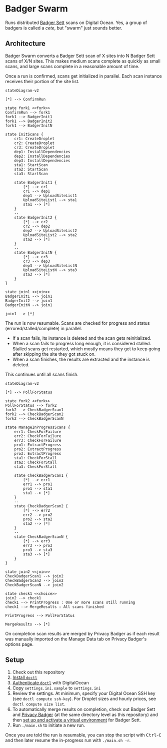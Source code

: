 # Badger Swarm

Runs distributed [Badger Sett](https://github.com/EFForg/badger-sett) scans on Digital Ocean. Yes, a group of badgers is called a _cete_, but "swarm" just sounds better.


## Architecture

Badger Swarm converts a Badger Sett scan of X sites into N Badger Sett scans of X/N sites. This makes medium scans complete as quickly as small scans, and large scans complete in a reasonable amount of time.

Once a run is confirmed, scans get initialized in parallel. Each scan instance receives their portion of the site list.

```mermaid
stateDiagram-v2

[*] --> ConfirmRun

state fork1 <<fork>>
ConfirmRun --> fork1
fork1 --> BadgerInit1
fork1 --> BadgerInit2
fork1 --> BadgerInitN

state InitScans {
    cr1: CreateDroplet
    cr2: CreateDroplet
    cr3: CreateDroplet
    dep1: InstallDependencies
    dep2: InstallDependencies
    dep3: InstallDependencies
    sta1: StartScan
    sta2: StartScan
    sta3: StartScan

    state BadgerInit1 {
        [*] --> cr1
        cr1 --> dep1
        dep1 --> UploadSiteList1
        UploadSiteList1 --> sta1
        sta1 --> [*]
    }
    --
    state BadgerInit2 {
        [*] --> cr2
        cr2 --> dep2
        dep2 --> UploadSiteList2
        UploadSiteList2 --> sta2
        sta2 --> [*]
    }
    --
    state BadgerInitN {
        [*] --> cr3
        cr3 --> dep3
        dep3 --> UploadSiteListN
        UploadSiteListN --> sta3
        sta3 --> [*]
    }
}

state join1 <<join>>
BadgerInit1 --> join1
BadgerInit2 --> join1
BadgerInitN --> join1

join1 --> [*]
```

The run is now resumable. Scans are checked for progress and status (errored/stalled/complete) in parallel.

- If a scan fails, its instance is deleted and the scan gets reinitialized.
- When a scan fails to progress long enough, it is considered stalled. Stalled scans get restarted, which mostly means they get to keep going after skipping the site they got stuck on.
- When a scan finishes, the results are extracted and the instance is deleted.

This continues until all scans finish.

```mermaid
stateDiagram-v2

[*] --> PollForStatus

state fork2 <<fork>>
PollForStatus --> fork2
fork2 --> CheckBadgerScan1
fork2 --> CheckBadgerScan2
fork2 --> CheckBadgerScanN

state ManageInProgressScans {
    err1: CheckForFailure
    err2: CheckForFailure
    err3: CheckForFailure
    pro1: ExtractProgress
    pro2: ExtractProgress
    pro3: ExtractProgress
    sta1: CheckForStall
    sta2: CheckForStall
    sta3: CheckForStall

    state CheckBadgerScan1 {
        [*] --> err1
        err1 --> pro1
        pro1 --> sta1
        sta1 --> [*]
    }
    --
    state CheckBadgerScan2 {
        [*] --> err2
        err2 --> pro2
        pro2 --> sta2
        sta2 --> [*]
    }
    --
    state CheckBadgerScanN {
        [*] --> err3
        err3 --> pro3
        pro3 --> sta3
        sta3 --> [*]
    }
}

state join2 <<join>>
CheckBadgerScan1 --> join2
CheckBadgerScan2 --> join2
CheckBadgerScanN --> join2

state check1 <<choice>>
join2 --> check1
check1 --> PrintProgress : One or more scans still running
check1 --> MergeResults : All scans finished

PrintProgress --> PollForStatus

MergeResults --> [*]
```

On completion scan results are merged by Privacy Badger as if each result was manually imported on the Manage Data tab on Privacy Badger's options page.


## Setup

1. Check out this repository
2. [Install `doctl`](https://github.com/digitalocean/doctl#installing-doctl)
3. [Authenticate `doctl`](https://github.com/digitalocean/doctl#authenticating-with-digitalocean) with DigitalOcean
4. Copy `settings.ini.sample` to `settings.ini`
5. Review the settings. At minimum, specify your Digital Ocean SSH key (see `doctl compute ssh-key`). For Droplet sizes and hourly prices, see `doctl compute size list`.
6. To automatically merge results on completion, check out Badger Sett and [Privacy Badger](https://github.com/EFForg/privacybadger) (at the same directory level as this repository) and then [set up and activate a virtual environment](https://snarky.ca/a-quick-and-dirty-guide-on-how-to-install-packages-for-python/) for Badger Sett.
7. Run `./main.sh` to initiate a new run.

Once you are told the run is resumable, you can stop the script with <kbd>Ctrl</kbd>-<kbd>C</kbd> and then later resume the in-progress run with `./main.sh -r`.

